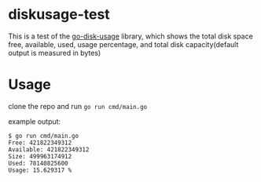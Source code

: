 # diskusage-test

This is a test of the [go-disk-usage](https://github.com/ricochet2200/go-disk-usage) library, which shows the total disk space free, available, used, usage percentage, and total disk capacity(default output is measured in bytes)

# Usage
clone the repo and run `go run cmd/main.go` 

example output: 
```
$ go run cmd/main.go
Free: 421822349312
Available: 421822349312
Size: 499963174912
Used: 78140825600
Usage: 15.629317 %
```
